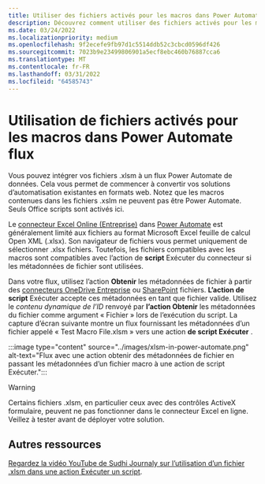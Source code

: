 ```yaml
---
title: Utiliser des fichiers activés pour les macros dans Power Automate flux
description: Découvrez comment utiliser des fichiers activés pour les macros, ou des fichiers .xlsm, Power Automate flux.
ms.date: 03/24/2022
ms.localizationpriority: medium
ms.openlocfilehash: 9f2ecefe9fb97d1c5514ddb52c3cbcd0596df426
ms.sourcegitcommit: 7023b9e23499806901a5ecf8ebc460b76887cca6
ms.translationtype: MT
ms.contentlocale: fr-FR
ms.lasthandoff: 03/31/2022
ms.locfileid: "64585743"
---
```

# <a name="how-to-use-macro-enabled-files-in-power-automate-flows"></a>Utilisation de fichiers activés pour les macros dans Power Automate flux

Vous pouvez intégrer vos fichiers .xlsm à un flux Power Automate de données. Cela vous permet de commencer à convertir vos solutions d’automatisation existantes en formats web. Notez que les macros contenues dans les fichiers .xslm ne peuvent pas être Power Automate. Seuls Office scripts sont activés ici.

Le [connecteur Excel Online (Entreprise)](https://flow.microsoft.com/connectors/shared_excelonlinebusiness/excel-online-business/) dans [Power Automate](https://flow.microsoft.com/) est généralement limité aux fichiers au format Microsoft Excel feuille de calcul Open XML (.xlsx). Son navigateur de fichiers vous permet uniquement de sélectionner .xlsx fichiers. Toutefois, les fichiers compatibles avec les macros sont compatibles avec l’action de **script** Exécuter du connecteur si les métadonnées de fichier sont utilisées.

Dans votre flux, utilisez l’action **Obtenir** les métadonnées de fichier à partir des [connecteurs OneDrive Entreprise](https://flow.microsoft.com/connectors/shared_onedriveforbusiness/onedrive-for-business/) ou [SharePoint](https://flow.microsoft.com/connectors/shared_sharepointonline/sharepoint/) fichiers. **L’action de script** Exécuter accepte ces métadonnées en tant que fichier valide. Utilisez le *contenu dynamique de l’ID* renvoyé par **l’action Obtenir** les métadonnées du fichier comme argument « Fichier » lors de l’exécution du script. La capture d’écran suivante montre un flux fournissant les métadonnées d’un fichier appelé « Test Macro File.xlsm » vers une action **de script Exécuter** .

:::image type="content" source="../images/xlsm-in-power-automate.png" alt-text="Flux avec une action obtenir des métadonnées de fichier en passant les métadonnées d’un fichier macro à une action de script Exécuter.":::

> [!WARNING]
> Certains fichiers .xlsm, en particulier ceux avec des contrôles ActiveX formulaire, peuvent ne pas fonctionner dans le connecteur Excel en ligne. Veillez à tester avant de déployer votre solution.

## <a name="other-resources"></a>Autres ressources

[Regardez la vidéo YouTube de Sudhi Journaly sur l’utilisation d’un fichier .xlsm dans une action Exécuter un script](https://youtu.be/o-H9BbywJQQ).
